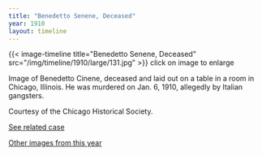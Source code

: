 ```yaml
---
title: "Benedetto Senene, Deceased"
year: 1910
layout: timeline
---
```


{{< image-timeline title="Benedetto Senene, Deceased" src="/img/timeline/1910/large/131.jpg" >}}
click on image to enlarge

Image of Benedetto Cinene, deceased and laid out on a table in a room in Chicago, Illinois. He was murdered on Jan. 6, 1910, allegedly by Italian gangsters. 

Courtesy of the Chicago Historical Society. 

[See related case](/database/2448/)  

[Other images from this year](/historical/timeline/1910)